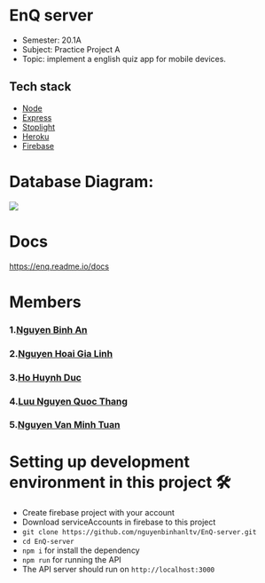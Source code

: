 # EnQ server
- Semester: 20.1A
- Subject: Practice Project A
- Topic: implement a english quiz app for mobile devices.

## Tech stack

- [Node][nodejs]
- [Express][expressjs]
- [Stoplight][stoplight]
- [Heroku][heroku]
- [Firebase][firebase]

[nodejs]: https://nodejs.org/
[expressjs]: https://expressjs.com/
[stoplight]: https://stoplight.io/
[heroku]: https://www.heroku.com/
[firebase]: https://firebase.google.com/

# Database Diagram:

![](https://github.com/nguyenbinhanltv/EnQ-server/blob/master/Prototype/Untitled%20Diagram.png)

# Docs
https://enq.readme.io/docs

# Members
### 1.[Nguyen Binh An](https://github.com/nguyenbinhanltv)

### 2.[Nguyen Hoai Gia Linh](https://github.com/linhsol26)

### 3.[Ho Huynh Duc](https://github.com/duca7)

### 4.[Luu Nguyen Quoc Thang](https://github.com/thangluu93)

### 5.[Nguyen Van Minh Tuan](https://github.com/tuannvmk18)

# Setting up development environment in this project 🛠

- Create firebase project with your account
- Download serviceAccounts in firebase to this project
- `git clone https://github.com/nguyenbinhanltv/EnQ-server.git`
- `cd EnQ-server`
- `npm i` for install the dependency
- `npm run` for running the API
- The API server should run on `http://localhost:3000`
